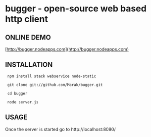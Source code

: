 # bugger - open-source web based http client

## ONLINE DEMO

  [http://bugger.nodeapps.com](http://bugger.nodeapps.com)

## INSTALLATION

     npm install stack webservice node-static
   
     git clone git://github.com/Marak/bugger.git
   
     cd bugger
   
     node server.js
   
## USAGE

Once the server is started go to http://localhost:8080/  

